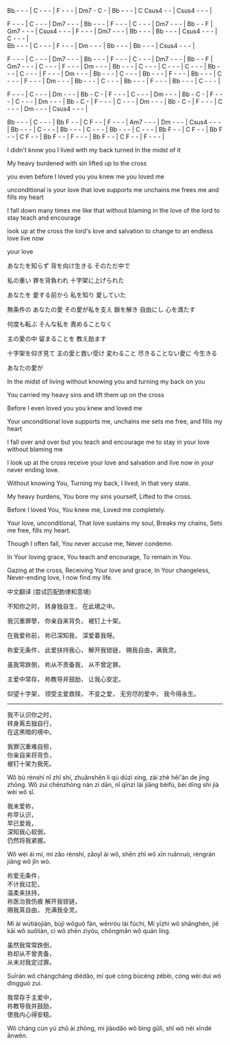 Bb - - - | C - - - |
F - - - | Dm7 - C - | Bb - - - | C Csus4 - - | Csus4 - - - |

F - - - | C - - - | Dm7 - - - | Bb - - - |
F - - - | C - - - | Dm7 - - - | Bb - - F | 
Gm7 - - - | Csus4 - - - | F - - - | Dm7 - - - | 
Bb - - - | Bb - - - | Csus4 - - - | C - - - |  
Bb - - - | C - - - | F - - - | Dm - - - | 
Bb - - - | Bb - - - | Csus4 - - - |

F - - - | C - - - | Dm7 - - - | Bb - - - | 
F - - - | C - - - | Dm7 - - - | Bb - - F |
Gm7 - - - | C - - - | F - - - | Dm - - - |
Bb - - - | C - - - | C - - - | C - - - |
Bb - - - | C - - - | F - - - | Dm - - - |
Bb - - - | C - - - | Bb - - - | F - - - |
Bb - - - | C - - - | F - - - | Dm - - - |
Bb - - - | C - - - | Bb - - - | F - - - |
Bb - - - | C - - - |

F - - - | C - - - | Dm - - - | Bb - C - |
F - - - | C - - - | Dm - - - | Bb - C - |
F - - - | C - - - | Dm - - - | Bb - C - |
F - - - | C - - - | Dm - - - | Bb - C - |
F - - - | C - - - | Dm - - - | Csus4 - - - |

Bb - - - | C - - - | Bb F - - | C F - - |
F - - - | Am7 - - - | Dm - - - | Csus4 - - - |
Bb - - - | C - - - | Bb - - - | C - - - |
Bb - - - | C - - - | Bb F - - | C F - - |
Bb F - - | C F - - | Bb F - - | F - - - |
Bb F - - | C F - - | F - - - |


I didn't know you
I lived with my back turned
In the midst of it

My heavy
burdened with sin
lifted up to the cross

you
even before I loved you
you knew me
you loved me

unconditional
is your love
that love supports me
unchains me
frees me and fills my heart

I fall down many times
me like that
without blaming
in the love of the lord
to stay
teach and encourage

look up at the cross
the lord's love and salvation
to change
to an endless love
live now

your love

あなたを知らず
背を向け生きる
そのただ中で

私の重い
罪を背負われ
十字架に上げられた

あなたを
愛する前から
私を知り
愛していた

無条件の
あなたの愛
その愛が私を支え
鎖を解き
自由にし 心を満たす

何度も転ぶ
そんな私を
責めることなく

主の愛の中
留まることを
教え励ます

十字架を仰ぎ見て
主の愛と救い受け
変わること
尽きることない愛に
今生きる

あなたの愛が

In the midst of living
without knowing you
and turning my back on you

You carried my heavy sins
and lift them up on the cross

Before I even loved you
you knew and loved me

Your unconditional love
supports me, unchains me
sets me free, and fills my heart

I fall over and over
but you teach and encourage me
to stay in your love
without blaming me

I look up at the cross
receive your love and salvation
and live now in your never ending love.

Without knowing You,
Turning my back, I lived,
In that very state.

My heavy burdens,
You bore my sins yourself,
Lifted to the cross.

Before I loved You,
You knew me,
Loved me completely.

Your love, unconditional,
That love sustains my soul,
Breaks my chains,
Sets me free, fills my heart.

Though I often fall,
You never accuse me,
Never condemn.

In Your loving grace,
You teach and encourage,
To remain in You.

Gazing at the cross,
Receiving Your love and grace,
In Your changeless,
Never-ending love,
I now find my life.

中文翻译
(尝试匹配韵律和意境)

不知你之时，
转身独自生，
在此境之中。

我沉重罪孽，
你亲自来背负，
被钉上十架。


在我爱祢前，
祢已深知我，
深爱着我呀。


祢爱无条件，
此爱扶持我心，
解开我锁链，
赐我自由，满我灵。

虽我常跌倒，
祢从不责备我，
从不曾定罪。

主爱中常存，
祢教导并鼓励，
让我心安定。

仰望十字架，
领受主爱救赎，
不变之爱，
无穷尽的爱中，
我今得永生。

---

我不认识你之时，  
转身离去独自行，  
在这黑暗的境中。

我罪沉重难自担，  
你亲自来将背负，  
被钉十架为我死。

Wǒ bù rènshí nǐ zhī shí, zhuǎnshēn lí qù dúzì xíng, zài zhè hēi'àn de jìng zhōng. Wǒ zuì chénzhòng nán zì dān, nǐ qīnzì lái jiāng bèifù, bèi dīng shí jià wèi wǒ sǐ.

我未爱祢，  
祢早认识，  
早已爱我，  
深知我心软弱，  
仍然将我紧握。

Wǒ wèi ài mí, mí zǎo rènshí, zǎoyǐ ài wǒ, shēn zhī wǒ xīn ruǎnruò, réngrán jiāng wǒ jǐn wò.

祢爱无条件，  
不计我过犯，  
温柔来扶持，  
祢医治我伤痕 
解开我锁链，  
赐我真自由， 
充满我全灵。

Mí ài wútiáojiàn, bùjì wǒguò fàn, wēnróu lái fúchí, Mí yīzhì wǒ shānghén, jiě kāi wǒ suǒliàn, cì wǒ zhēn zìyóu, chōngmǎn wǒ quán líng.

虽然我常常跌倒，  
祢却从不曾责备，  
从未对我定过罪。

Suīrán wǒ chángcháng diédǎo, mí què cóng bùcéng zébèi, cóng wèi duì wǒ dìngguò zuì.

我常存于主爱中，  
祢教导我并鼓励，  
使我内心得安稳。

Wǒ cháng cún yú zhǔ ài zhōng, mí jiàodǎo wǒ bìng gǔlì, shǐ wǒ nèi xīndé ānwěn.
